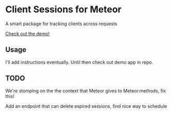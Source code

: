 # Client Sessions for Meteor

A smart package for tracking clients across requests

[Check out the demo!](http://client-sessions.meteor.com/)

## Usage

I'll add instructions eventually. Until then check out demo app in repo.

## TODO

We're stomping on the the context that Meteor gives to Meteor.methods, fix this!

Add an endpoint that can delete expired sessions, find nice way to schedule
